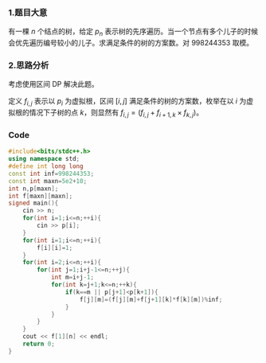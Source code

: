 ### 1.题目大意
有一棵 $n$ 个结点的树，给定 $p_n$ 表示树的先序遍历。当一个节点有多个儿子的时候会优先遍历编号较小的儿子。求满足条件的树的方案数。对 $998244353$ 取模。
### 2.思路分析
考虑使用区间 DP 解决此题。

定义 $f_{i,j}$ 表示以 $p_i$ 为虚拟根，区间 $\left[i,j\right]$ 满足条件的树的方案数，枚举在以 $i$ 为虚拟根的情况下子树的点 $k$，则显然有 $f_{i,j}=\left(f_{i,j}+f_{i+1,k}\times f_{k,j}\right)$。
### Code
```cpp
#include<bits/stdc++.h>
using namespace std;
#define int long long
const int inf=998244353;
const int maxn=5e2+10;
int n,p[maxn];
int f[maxn][maxn];
signed main(){
	cin >> n;
	for(int i=1;i<=n;++i){
		cin >> p[i];
	}
	for(int i=1;i<=n;++i){
		f[i][i]=1;
	}
	for(int i=2;i<=n;++i){
		for(int j=1;i+j-1<=n;++j){
			int m=i+j-1;
			for(int k=j+1;k<=n;++k){
				if(k==m || p[j+1]<p[k+1]){
					f[j][m]=(f[j][m]+f[j+1][k]*f[k][m])%inf;
				}
			}
		}
	}
	cout << f[1][n] << endl;
	return 0;
} 
```
